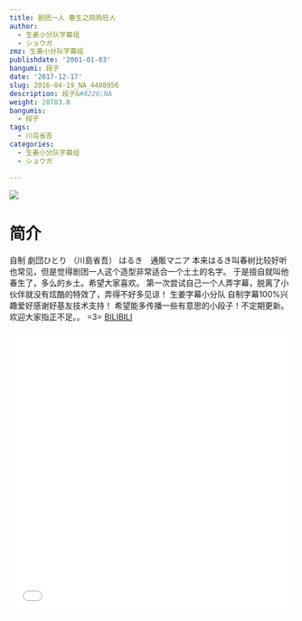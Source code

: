 ```yaml
---
title: 剧团一人 春生之网购狂人
author:
  - 生姜小分队字幕组
  - ショウガ
zmz: 生姜小分队字幕组
publishdate: '2001-01-03'
bangumi: 段子
date: '2017-12-17'
slug: 2016-04-19_NA_4408956
description: 段子&#8226;NA
weight: 28783.0
bangumis:
  - 段子
tags:
  - 川岛省吾
categories:
  - 生姜小分队字幕组
  - ショウガ

---
```

![](https://i.imgur.com/BNSMqEe.png)
# 简介  
自制 劇団ひとり （川島省吾）
はるき　通販マニア
本来はるき叫春树比较好听也常见，但是觉得剧团一人这个造型非常适合一个土土的名字。
于是擅自就叫他春生了，多么的乡土。希望大家喜欢。
第一次尝试自己一个人弄字幕，脱离了小伙伴就没有炫酷的特效了，弄得不好多见谅！
生姜字幕小分队  自制字幕100%兴趣爱好感谢好基友技术支持！
希望能多传播一些有意思的小段子！不定期更新。
欢迎大家指正不足。。 =3=
  [BILIBILI](https://www.bilibili.com/video/av4408956/)

<div class="vcontainer">  <iframe class="video" src="//www.bilibili.com/blackboard/player.html?aid=4408956" width="100%" height="500" frameborder="0" allowfullscreen="allowfullscreen"></iframe></div>
